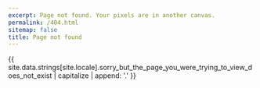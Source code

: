 ```yaml
---
excerpt: Page not found. Your pixels are in another canvas.
permalink: /404.html
sitemap: false
title: Page not found
---
```


{{ site.data.strings[site.locale].sorry_but_the_page_you_were_trying_to_view_does_not_exist | capitalize | append: '.' }}
